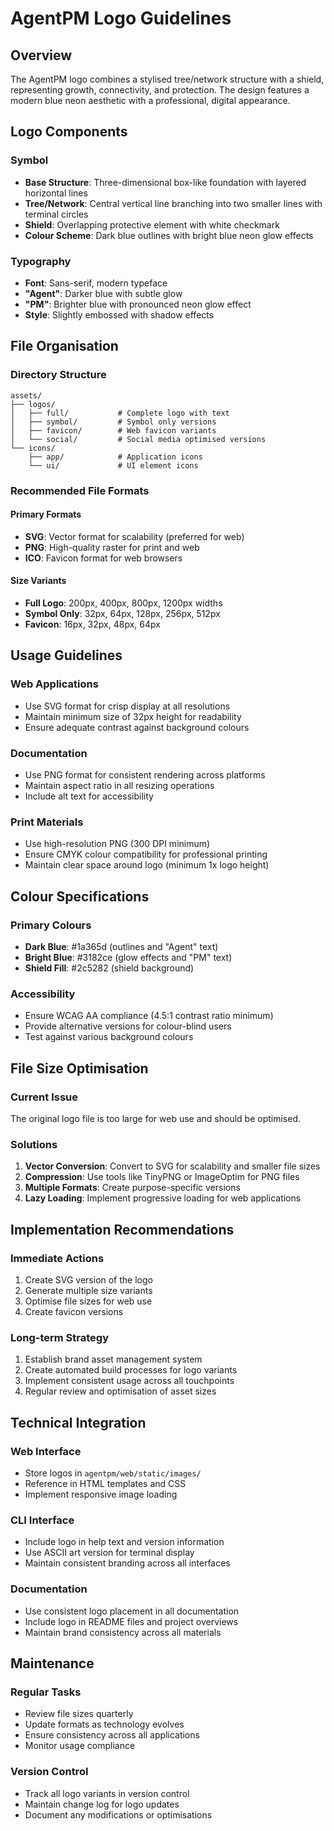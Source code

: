 # AgentPM Logo Guidelines

## Overview

The AgentPM logo combines a stylised tree/network structure with a shield, representing growth, connectivity, and protection. The design features a modern blue neon aesthetic with a professional, digital appearance.

## Logo Components

### Symbol
- **Base Structure**: Three-dimensional box-like foundation with layered horizontal lines
- **Tree/Network**: Central vertical line branching into two smaller lines with terminal circles
- **Shield**: Overlapping protective element with white checkmark
- **Colour Scheme**: Dark blue outlines with bright blue neon glow effects

### Typography
- **Font**: Sans-serif, modern typeface
- **"Agent"**: Darker blue with subtle glow
- **"PM"**: Brighter blue with pronounced neon glow effect
- **Style**: Slightly embossed with shadow effects

## File Organisation

### Directory Structure
```
assets/
├── logos/
│   ├── full/           # Complete logo with text
│   ├── symbol/         # Symbol only versions
│   ├── favicon/        # Web favicon variants
│   └── social/         # Social media optimised versions
└── icons/
    ├── app/            # Application icons
    └── ui/             # UI element icons
```

### Recommended File Formats

#### Primary Formats
- **SVG**: Vector format for scalability (preferred for web)
- **PNG**: High-quality raster for print and web
- **ICO**: Favicon format for web browsers

#### Size Variants
- **Full Logo**: 200px, 400px, 800px, 1200px widths
- **Symbol Only**: 32px, 64px, 128px, 256px, 512px
- **Favicon**: 16px, 32px, 48px, 64px

## Usage Guidelines

### Web Applications
- Use SVG format for crisp display at all resolutions
- Maintain minimum size of 32px height for readability
- Ensure adequate contrast against background colours

### Documentation
- Use PNG format for consistent rendering across platforms
- Maintain aspect ratio in all resizing operations
- Include alt text for accessibility

### Print Materials
- Use high-resolution PNG (300 DPI minimum)
- Ensure CMYK colour compatibility for professional printing
- Maintain clear space around logo (minimum 1x logo height)

## Colour Specifications

### Primary Colours
- **Dark Blue**: #1a365d (outlines and "Agent" text)
- **Bright Blue**: #3182ce (glow effects and "PM" text)
- **Shield Fill**: #2c5282 (shield background)

### Accessibility
- Ensure WCAG AA compliance (4.5:1 contrast ratio minimum)
- Provide alternative versions for colour-blind users
- Test against various background colours

## File Size Optimisation

### Current Issue
The original logo file is too large for web use and should be optimised.

### Solutions
1. **Vector Conversion**: Convert to SVG for scalability and smaller file sizes
2. **Compression**: Use tools like TinyPNG or ImageOptim for PNG files
3. **Multiple Formats**: Create purpose-specific versions
4. **Lazy Loading**: Implement progressive loading for web applications

## Implementation Recommendations

### Immediate Actions
1. Create SVG version of the logo
2. Generate multiple size variants
3. Optimise file sizes for web use
4. Create favicon versions

### Long-term Strategy
1. Establish brand asset management system
2. Create automated build processes for logo variants
3. Implement consistent usage across all touchpoints
4. Regular review and optimisation of asset sizes

## Technical Integration

### Web Interface
- Store logos in `agentpm/web/static/images/`
- Reference in HTML templates and CSS
- Implement responsive image loading

### CLI Interface
- Include logo in help text and version information
- Use ASCII art version for terminal display
- Maintain consistent branding across all interfaces

### Documentation
- Use consistent logo placement in all documentation
- Include logo in README files and project overviews
- Maintain brand consistency across all materials

## Maintenance

### Regular Tasks
- Review file sizes quarterly
- Update formats as technology evolves
- Ensure consistency across all applications
- Monitor usage compliance

### Version Control
- Track all logo variants in version control
- Maintain change log for logo updates
- Document any modifications or optimisations

